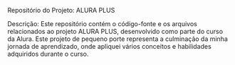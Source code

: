 Repositório do Projeto: ALURA PLUS

Descrição: Este repositório contém o código-fonte e os arquivos relacionados ao projeto ALURA PLUS, desenvolvido como parte do curso da Alura. Este projeto de pequeno porte representa a culminação da minha jornada de aprendizado, onde apliquei vários conceitos e habilidades adquiridos durante o curso.
